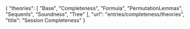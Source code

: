 {
    "theories": [
        "Base",
        "Completeness",
        "Formula",
        "PermutationLemmas",
        "Sequents",
        "Soundness",
        "Tree"
    ],
    "url": "entries/completeness/theories",
    "title": "Session Completeness"
}
